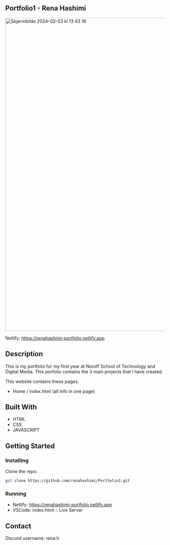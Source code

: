 ## Portfolio1 - Rena Hashimi
<img width="989" alt="Skjermbilde 2024-03-03 kl  13 43 16" src="https://github.com/renahashimi/Portfolio1/assets/132304085/be246a3e-5602-4153-8703-cde0fb27073e">

Netlify: https://renahashimi-portfolio.netlify.app

## Description

This is my portfolio for my first year at Noroff School of Technology and Digital Media. This porfolio contains the 3 main projects that I have created.

This website contains these pages:
- Home / index.html (all info in one page)

## Built With
- HTML
- CSS
- JAVASCRIPT

## Getting Started

### Installing
Clone the repo:

```bash
git clone https://github.com/renahashimi/Portfolio1.git
```

### Running
- Netlify: https://renahashimi-portfolio.netlify.app
- VSCode: index.html :: Live Server


## Contact
Discord username: rena.h
